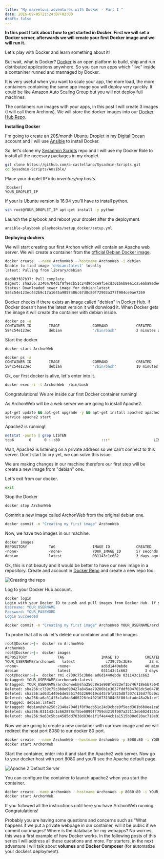 ```yaml
---
title: "My marvelous adventures with Docker - Part I "
date: 2016-09-05T21:24:07+02:00
draft: false
---
```


**In this post I talk about how to get started in Docker. First we will set a Docker server, afterwards we will create your first Docker image and we will run it.**

Let's play with Docker and learn something about it!

But wait, what is Docker? [Docker](https://www.docker.com) is an open platform to build, ship and run distributed applications anywhere. So you can run apps which "live" inside a contaniner runned and mannaged by Docker.

It is very useful when you want to scale your app, the more load, the more containers containing the same app image you will deploy very quickly. It could be like Amazon Auto Scaling Group but you will not deploy full machines.

The containers run images with your apps, in this post I will create 3 images (I will call them Archons). We will store the docker images into our [Docker Hub Repo](https://hub.docker.com).

**Installing Docker**

I'm going to create an 20$/month Ubuntu Droplet in my [Digital Ocean](https://www.digitalocean.com) account and I will use [Ansible](https://www.ansible.com) to install Docker.

So, let's clone my [Sysadmin Scripts](https://github.com/a-castellano/Sysadmin-Scripts.git) repo and I will use my Docker Role to install all the necesary packages in my droplet.
``` bash
git clone https://github.com/a-castellano/Sysadmin-Scripts.git
cd Sysadmin-Scripts/Ansible/
```

Place your droplet IP into *inventory/my.hosts*.
``` ansible
[Docker]
YOUR_DROPLET_IP
```

If your is Ubuntu version is 16.04 you'll have to install python.
``` bash
ssh root@YOUR_DROPLET_IP apt-get install -y python
```

Launch the playbook and reboot your droplet after the deployment.
``` bash
ansible-playbook playbooks/setup_docker/setup.yml
```

**Deploying dockers**

We will start creating our first Archon which will contain an Apache web server. We will create a container from the [official Debian Docker image](https://hub.docker.com/_/debian).

``` bash
docker create  --name ArchonWeb --hostname ArchonWeb -i debian
Unable to find image 'debian:latest' locally
latest: Pulling from library/debian

8ad8b3f87b37: Pull complete
Digest: sha256:2340a704d1f8f9ecb51c24d9cbce9f5ecd301b6b8ea1ca5eaba9edee46a2436d
Status: Downloaded newer image for debian:latest
584c54e123ec442b9c17a1645a9057406c67d8c80f72903a377f904ce9ae7269

```

Docker checks if there exists an image called "debian" in [Docker Hub](https://hub.docker.com). If Docker doesn't have the latest version it will donwload it. When Docker gets the image it will create the container with debian inside.

``` bash
docker ps -a
CONTAINER ID        IMAGE               COMMAND             CREATED             STATUS              PORTS               NAMES
584c54e123ec        debian              "/bin/bash"         2 minutes ago       Created                                 ArchonWeb
```

Start the docker
``` bash
docker start ArchonWeb
```

``` bash
docker ps -a
CONTAINER ID        IMAGE               COMMAND             CREATED             STATUS              PORTS               NAMES
584c54e123ec        debian              "/bin/bash"         10 minutes ago      Up 6 seconds                            ArchonWeb
```

Ok, our first docker is alive, let's enter into it.

``` bash
docker exec -i -t ArchonWeb  /bin/bash
```

Congratulations! We are inside our first Docker container running!

As ArchonWeb will be a web server we are going to install Apache2.

``` bash
apt-get update && apt-get upgrade -y && apt-get install apache2 apache2-utils php5 php5-mcrypt php5-mysql php5-cli php5-common php5-json php5-readline php-pear libmcrypt4 libapache2-mod-php5 libmcrypt-dev mcrypt mariadb-client net-tools -y
service apache2 start
```

Apache2 is running!

``` bash
netstat -punta | grep LISTEN
tcp6       0      0 :::80                   :::*                    LISTEN      3488/apache2
```

Wait, Apache2 is listening on a private address so we can't connect to this server. Don't start to cry yet, we can solve this issue.

We are making changes in our machine therefore our first step will be create a new image from "debian" one.

Let's exit from our docker.

``` bash
exit
```

Stop the Docker

``` bash
docker stop ArchonWeb
```

Commit a new image called ArchonWeb from the original debian one.

``` bash
docker commit -m "Creating my first image" ArchonWeb
```

Now, we have two images in our machine.

``` bash
docker images
REPOSITORY          TAG                 IMAGE ID            CREATED             SIZE
<none>              <none>              YOUR_IMAGE_ID       57 seconds ago      262.4 MB
debian              latest              031143c1c662        3 days ago          125.1 MB
```

Ok, this is not beauty and it would be better to have our new image in a repository. Create and account in [Docker Repo](https://hub.docker.com) and create a new repo too.

![Creating the repo](/images/creating_repo.png)

Log to your Docker Hub account.

``` bash
docker login
Login with your Docker ID to push and pull images from Docker Hub. If you don't have a Docker ID, head over to https://hub.docker.com to create one.
Username: YOUR_USERNAME
Password: YOUR_PASSWORD
Login Succeeded
```

``` bash
docker commit -m "Creating my first image" ArchonWeb YOUR_USERNAME/archonweb
```


To probe that all is ok let's delete our container and all the images

``` bash
root@Docker:~|⇒  docker rm ArchonWeb
ArchonWeb
root@Docker:~|⇒  docker images
REPOSITORY              TAG                 IMAGE ID            CREATED             SIZE
YOUR_USERNAME/archonweb   latest              c739c75c3b8e        33 minutes ago      262.4 MB
<none>                  <none>              ad6d1440ebde        40 minutes ago      262.4 MB
debian                  latest              031143c1c662        3 days ago          125.1 MB
root@Docker:~|⇒  docker rmi c739c75c3b8e ad6d1440ebde 031143c1c662
Untagged: YOUR_USERNAME/archonweb:latest
Untagged: YOUR_USERNAME/archonweb@sha256:8e1e908fe823ef1b746718ebb7564548f4f0ea076faaae733f667fb5946acee7
Deleted: sha256:c739c75c3b8e690427a845ae79206b1e3037fddf604765dc5e0478536161e5bb
Deleted: sha256:ad6d1440ebde55617462269619cd457bfa825d8f307c126d7fbc0ca3201c493f
Deleted: sha256:a6a314f5c1a5da3d06226fe40216731384d3f80fafade48a2b1cef3f07384b96
Untagged: debian:latest
Untagged: debian@sha256:2340a704d1f8f9ecb51c24d9cbce9f5ecd301b6b8ea1ca5eaba9edee46a2436d
Deleted: sha256:031143c1c662878cf5be0099ff759dd219f907a22113eb60241251d29344bb96
Deleted: sha256:9e63c5bce4585dd7038d830a1f1f4e44cb1a1515b00e620ac718e934b484c938
```

Now we are going to create a new container with our own image and we will redirect the host port 8080 to our docker 80 port.

``` bash
docker create  --name ArchonWeb --hostname ArchonWeb -p 8080:80 -i YOUR_USERNAME/archonweb
docker start ArchonWeb
```

Start the container, enter into it and start the Apache2 web server. Now go to your docker host with port 8080 and you'll see the Apache default page.


![Apache 2 Default Server](/images/apache2_default_page.png)

You can configure the container to launch apache2 when you start the container.

```bash
docker create --name ArchonWeb --hostname ArchonWeb -p 8080:80 -i YOUR_USERNAME/archonweb /usr/sbin/apache2ctl -D FOREGROUND
docker start ArchonWeb
```

If you followed all the instructions until here you have ArchonWeb running. Congratulations!

Probably you are having some questions and concerns such as "What happens if we put a private webpage in our container, will it be public if we commit our images? Where is the database for my webapps? No worries, this was a first example of how Docker works. In the following posts of this series I will address all these questions and more. For starters, in the next adventure I will talk about **volumes** and **Docker Composer** (for automatize your dockers deployment).
